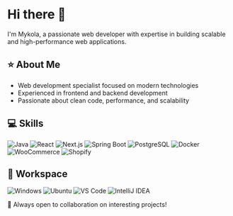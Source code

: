 # Hi there 👋

I'm Mykola, a passionate web developer with expertise in building scalable and high-performance web applications.

## ⭐ About Me
- Web development specialist focused on modern technologies
- Experienced in frontend and backend development
- Passionate about clean code, performance, and scalability

## 💻 Skills
![Java](https://skillicons.dev/icons?i=java)
![React](https://skillicons.dev/icons?i=react)
![Next.js](https://skillicons.dev/icons?i=nextjs)
![Spring Boot](https://skillicons.dev/icons?i=springboot)
![PostgreSQL](https://skillicons.dev/icons?i=postgres)
![Docker](https://skillicons.dev/icons?i=docker)
![WooCommerce](https://skillicons.dev/icons?i=woocommerce)
![Shopify](https://skillicons.dev/icons?i=shopify)

## 🔨 Workspace
![Windows](https://skillicons.dev/icons?i=windows)
![Ubuntu](https://skillicons.dev/icons?i=ubuntu)
![VS Code](https://skillicons.dev/icons?i=vscode)
![IntelliJ IDEA](https://skillicons.dev/icons?i=intellij)

🚀 Always open to collaboration on interesting projects!
